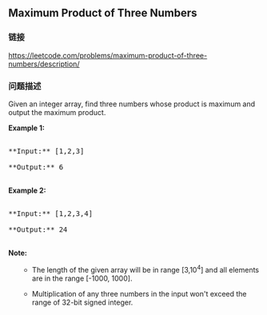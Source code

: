 ## Maximum Product of Three Numbers  
### 链接  
https://leetcode.com/problems/maximum-product-of-three-numbers/description/  
### 问题描述
Given an integer array, find three numbers whose product is maximum and output the maximum product.

**Example 1:**<br />
<pre>
**Input:** [1,2,3]
**Output:** 6
</pre>


**Example 2:**<br />
<pre>
**Input:** [1,2,3,4]
**Output:** 24
</pre>


**Note:**<br>
<ol>
- The length of the given array will be in range [3,10<sup>4</sup>] and all elements are in the range [-1000, 1000].
- Multiplication of any three numbers in the input won't exceed the range of 32-bit signed integer.
</ol>

